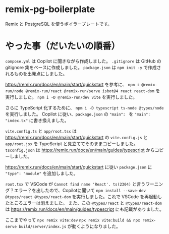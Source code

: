 # remix-pg-boilerplate

Remix と PostgreSQL を使うボイラープレートです。

# やった事（だいたいの順番）

`compose.yml` は Copilot に聞きながら作成しました。
`.gitignore` は GitHub の gitignore 集をベースに作成しました。
`package.json` は `npm init -y` で作成されるものを出発点にしました。

https://remix.run/docs/en/main/start/quickstart を参考に、
`npm i @remix-run/node @remix-run/react @remix-run/serve isbot@4 react react-dom` を実行しました。
`npm i -D @remix-run/dev vite` を実行しました。

さらに TypeScript 化するために、
`npm i -D typescript ts-node @types/node` を実行しました。
Copilot に従い、`package.json` の `"main": ` を `"main": "index.tx"` に書き換えました。

`vite.config.ts` と `app/root.tsx` は https://remix.run/docs/en/main/start/quickstart の `vite.config.js` と `app/root.jsx` を TypeScript と見立ててそのままコピーしました。
`tsconfig.json` は https://remix.run/docs/en/main/guides/typescript からコピーしました。

https://remix.run/docs/en/main/start/quickstart に従い `package.json` に `"type": "module"` を追加しました。

`root.tsx` で VSCode が `Cannot find name 'React'. ts(2304)` と言うワーニング？エラー？を出したので、Copilotに聞いて `npm install --save-dev @types/react @types/react-dom` を実行しました。これで VSCode を再起動したところエラーは消えました。
また、この `@types/react` と `@types/react-dom` は https://remix.run/docs/en/main/guides/typescript にも記載がありました。

ここまでやって
`npx remix vite:dev`
`npx remix vite:build && npx remix-serve build/server/index.js`
が動くようになりました。

